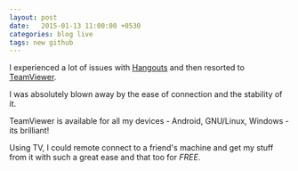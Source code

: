 ```yaml
---
layout: post
date:   2015-01-13 11:00:00 +0530
categories: blog live 
tags: new github
---
```


I experienced a lot of issues with [Hangouts](https://support.google.com/plus/answer/1660627?hl=en) and then resorted to [TeamViewer](http://teamviewer.com). 

I was absolutely blown away by the ease of connection and the stability of it.

TeamViewer is available for all my devices - Android, GNU/Linux, Windows - its brilliant!

Using TV, I could remote connect to a friend's machine and get my stuff from it with such a great ease and that too for _FREE_.
